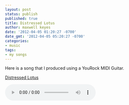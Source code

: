 ```yaml
---
layout: post
status: publish
published: true
title: Distressed Lotus
author: maxwell keyes
date: '2012-04-05 01:20:27 -0700'
date_gmt: '2012-04-05 05:20:27 -0700'
categories:
- music
tags:
- my songs
---
```


Here is a song that I produced using a YouRock MIDI Guitar.

[Distressed Lotus]({{site.assets.url_prefix}}/mp3/misc/distressed-lotus.mp3)

<audio controls>
  <source src="{{site.assets.url_prefix}}/mp3/misc/distressed-lotus.mp3" type="audio/mpeg">
Your browser does not support the audio element.
</audio>
